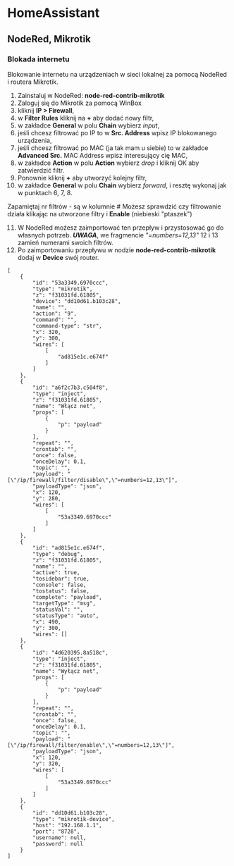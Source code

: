 # HomeAssistant
## NodeRed, Mikrotik
### Blokada internetu

Blokowanie internetu na urządzeniach w sieci lokalnej za pomocą NodeRed i routera Mikrotik.

1. Zainstaluj w NodeRed: __node-red-contrib-mikrotik__
2. Zaloguj się do Mikrotik za pomocą WinBox
3. kliknij __IP > Firewall__,
4. w __Filter Rules__ kliknij na __+__ aby dodać nowy filtr,
5. w zakładce __General__ w polu __Chain__ wybierz _input_,
6. jeśli chcesz filtrować po IP to w __Src. Address__ wpisz IP blokowanego urządzenia,
7. jeśli chcesz filtrować po MAC (ja tak mam u siebie) to w zakładce __Advanced Src.__ MAC Address wpisz interesujący cię MAC,
8. w zakładce __Action__ w polu __Action__ wybierz _drop_ i kliknij OK aby zatwierdzić filtr.
9. Ponownie kliknij __+__ aby utworzyć kolejny filtr,
10. w zakładce __General__ w polu __Chain__ wybierz _forward_, i resztę wykonaj jak w punktach 6, 7, 8.
  
Zapamiętaj nr filtrów - są w kolumnie #
Możesz sprawdzić czy filtrowanie działa klikając na utworzone filtry i __Enable__ (niebieski "ptaszek")
  
11. W NodeRed możesz zaimportować ten przepływ i przystosować go do własnych potrzeb.
_**UWAGA**_, we fragmencie _"=numbers=12,13\"_ 12 i 13 zamień numerami swoich filtrów.
12. Po zaimportowaniu przepływu w nodzie __node-red-contrib-mikrotik__ dodaj w __Device__ swój router.
```
[
    {
        "id": "53a3349.6970ccc",
        "type": "mikrotik",
        "z": "f31031fd.61805",
        "device": "dd10d61.b103c28",
        "name": "",
        "action": "9",
        "command": "",
        "command-type": "str",
        "x": 320,
        "y": 300,
        "wires": [
            [
                "ad815e1c.e674f"
            ]
        ]
    },
    {
        "id": "a6f2c7b3.c504f8",
        "type": "inject",
        "z": "f31031fd.61805",
        "name": "Włącz net",
        "props": [
            {
                "p": "payload"
            }
        ],
        "repeat": "",
        "crontab": "",
        "once": false,
        "onceDelay": 0.1,
        "topic": "",
        "payload": "[\"/ip/firewall/filter/disable\",\"=numbers=12,13\"]",
        "payloadType": "json",
        "x": 120,
        "y": 280,
        "wires": [
            [
                "53a3349.6970ccc"
            ]
        ]
    },
    {
        "id": "ad815e1c.e674f",
        "type": "debug",
        "z": "f31031fd.61805",
        "name": "",
        "active": true,
        "tosidebar": true,
        "console": false,
        "tostatus": false,
        "complete": "payload",
        "targetType": "msg",
        "statusVal": "",
        "statusType": "auto",
        "x": 490,
        "y": 300,
        "wires": []
    },
    {
        "id": "4d620395.8a518c",
        "type": "inject",
        "z": "f31031fd.61805",
        "name": "Wyłącz net",
        "props": [
            {
                "p": "payload"
            }
        ],
        "repeat": "",
        "crontab": "",
        "once": false,
        "onceDelay": 0.1,
        "topic": "",
        "payload": "[\"/ip/firewall/filter/enable\",\"=numbers=12,13\"]",
        "payloadType": "json",
        "x": 120,
        "y": 320,
        "wires": [
            [
                "53a3349.6970ccc"
            ]
        ]
    },
    {
        "id": "dd10d61.b103c28",
        "type": "mikrotik-device",
        "host": "192.168.1.1",
        "port": "8728",
        "username": null,
        "password": null
    }
]
```
